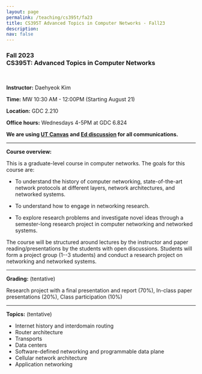 ```yaml
---
layout: page
permalink: /teaching/cs395t/fa23
title: CS395T Advanced Topics in Computer Networks - Fall23
description:  
nav: false
---
```


### Fall 2023 <br/>CS395T: Advanced Topics in Computer Networks
<br/>

**Instructor:** Daehyeok Kim

**Time:** MW 10:30 AM - 12:00PM (Starting August 21)

**Location:** GDC 2.210

**Office hours:** Wednesdays 4-5PM at GDC 6.824

**We are using <a href="https://utexas.instructure.com/courses/1366439">UT Canvas</a> and <a href="https://edstem.org/us/courses/41871/discussion/">Ed discussion</a> for all communications.**

---

**Course overview:**

This is a graduate-level course in computer networks. The goals for this course are:

* To understand the history of computer networking, state-of-the-art network protocols at different layers, network architectures, and networked systems. 

* To understand how to engage in networking research.

* To explore research problems and investigate novel ideas through a semester-long research project in computer networking and networked systems.

The course will be structured around lectures by the instructor and paper reading/presentations by the students with open discussions. Students will form a project group (1--3 students) and conduct a research project on networking and networked systems.

---

**Grading:** (tentative)

Research project with a final presentation and report (70%), In-class paper presentations (20%), Class participation (10%)

---

**Topics:** (tentative)
* Internet history and interdomain routing
* Router architecture
* Transports
* Data centers 
* Software-defined networking and programmable data plane 
* Cellular network architecture
* Application networking
